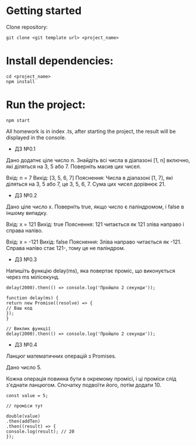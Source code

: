 # Getting started

Clone repository:

```
git clone <git template url> <project_name>
```

# Install dependencies:

```
cd <project_name>
npm install
```

# Run the project:

```
npm start
```

All homework is in index .ts, after starting the project, the result will be displayed in the console.

- ДЗ №0.1

Дано додатнє ціле число n. Знайдіть всі числа в діапазоні [1, n] включно, які діляться на 3, 5 або 7. Поверніть масив цих чисел.

Вхід: n = 7
Вихід: [3, 5, 6, 7]
Пояснення: Числа в діапазоні [1, 7], які діляться на 3, 5 або 7, це 3, 5, 6, 7. Сума цих чисел дорівнює 21.

- ДЗ №0.2

Дано ціле число x. Поверніть true, якщо число є паліндромом, і false в іншому випадку.

Вхід: x = 121
Вихід: true
Пояснення: 121 читається як 121 зліва направо і справа наліво.

Вхід: x = -121
Вихід: false
Пояснення: Зліва направо читається як -121. Справа наліво стає 121-, тому це не паліндром.

- ДЗ №0.3

Напишіть функцію delay(ms), яка повертає проміс, що виконується через ms мілісекунд.

```
delay(2000).then(() => console.log('Пройшло 2 секунди'));

function delay(ms) {
return new Promise((resolve) => {
// Ваш код
});
}

// Виклик функції
delay(2000).then(() => console.log('Пройшло 2 секунди'));
```

- ДЗ №0.4

Ланцюг математичних операцій з Promises.

Дано число 5.

Кожна операція повинна бути в окремому промісі, і ці проміси слід з'єднати ланцюгом. Спочатку подвоїти його, потім додати 10.

```
const value = 5;

// проміси тут

double(value)
.then(addTen)
.then((result) => {
console.log(result); // 20
});
```
